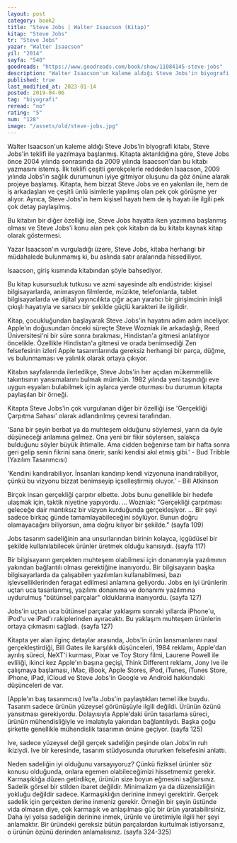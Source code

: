 ```yaml
---
layout: post
category: book2
title: "Steve Jobs | Walter Isaacson (Kitap)"
kitap: "Steve Jobs"
tr: "Steve Jobs"
yazar: "Walter Isaacson"
yil: "2014"
sayfa: "540"
goodreads: "https://www.goodreads.com/book/show/11084145-steve-jobs"
description: "Walter Isaacson'un kaleme aldığı Steve Jobs'in biyografi kitabında Steve Jobs'in hem kişisel hem de iş hayatı ile ilgili pek çok detay bulunuyor."
published: true
last_modified_at: 2023-01-14
posted: 2019-04-06
tag: "biyografi"
reread: "no"
rating: "5"
num: "128"
image: "/assets/old/steve-jobs.jpg"
---
```


Walter Isaacson'un kaleme aldığı Steve Jobs'in biyografi kitabı, Steve Jobs'in teklifi ile yazılmaya başlanmış. Kitapta aktarıldığına göre, Steve Jobs önce 2004 yılında sonrasında da 2009 yılında Isaacson'dan bu kitabı yazmasını istemiş. İlk teklifi çeşitli gerekçelerle reddeden Isaacson, 2009 yılında Jobs'in sağlık durumunun iyiye gitmiyor oluşunu da göz önüne alarak projeye başlamış. Kitapta, hem bizzat Steve Jobs ve en yakınları ile, hem de iş arkadaşları ve çeşitli ünlü isimlerle yapılmış olan pek çok görüşme yer alıyor. Ayrıca, Steve Jobs'in hem kişisel hayatı hem de iş hayatı ile ilgili pek çok detay paylaşılmış.

Bu kitabın bir diğer özelliği ise, Steve Jobs hayatta iken yazımına başlanmış olması ve Steve Jobs'i konu alan pek çok kitabın da bu kitabı kaynak kitap olarak göstermesi.

Yazar Isaacson'ın vurguladığı üzere, Steve Jobs, kitaba herhangi bir müdahalede bulunmamış ki, bu aslında satır aralarında hissediliyor.

Isaacson, giriş kısmında kitabından şöyle bahsediyor.

Bu kitap kusursuzluk tutkusu ve azmi sayesinde altı endüstride: kişisel bilgisayarlarda, animasyon filmlerde, müzikte, telefonlarda, tablet bilgisayarlarda ve dijital yayıncılıkta çığır açan yaratıcı bir girişimcinin inişli çıkışlı hayatıyla ve sarsıcı bir şekilde güçlü karakteri ile ilgilidir.

Kitap, çocukluğundan başlayarak Steve Jobs'in hayatını adım adım inceliyor. Apple'ın doğusundan önceki süreçte Steve Wozniak ile arkadaşlığı, Reed Üniversitesi'ni bir süre sonra bırakması, Hindistan'a gitmesi anlatılıyor öncelikle. Özellikle Hindistan'a gitmesi ve orada benimsediği Zen felsefesinin izleri Apple tasarımlarında gereksiz herhangi bir parça, düğme, vs bulunmaması ve yalınlık olarak ortaya çıkıyor.

Kitabın sayfalarında ilerledikçe, Steve Jobs'in her açıdan mükemmellik takıntısının yansımalarını bulmak mümkün. 1982 yılında yeni taşındığı eve uygun eşyaları bulabilmek için aylarca yerde oturması bu durumun kitapta paylaşılan bir örneği.

Kitapta Steve Jobs'in çok vurgulanan diğer bir özelliği ise 'Gerçekliği Çarpıtma Sahası' olarak adlandırılmış çevresi tarafından.

'Sana bir şeyin berbat ya da muhteşem olduğunu söylemesi, yarın da öyle düşüneceği anlamına gelmez. Ona yeni bir fikir söylersen, salakça bulduğunu söyler büyük ihtimalle. Ama cidden beğenirse tam bir hafta sonra geri gelip senin fikrini sana önerir, sanki kendisi akıl etmiş gibi.' - Bud Tribble (Yazılım Tasarımcısı)

'Kendini kandırabiliyor. İnsanları kandırıp kendi vizyonuna inandırabiliyor, çünkü bu vizyonu bizzat benimseyip içselleştirmiş oluyor.' - Bill Atkinson

Birçok insan gerçekliği çarpıtır elbette. Jobs bunu genellikle bir hedefe ulaşmak için, taktik niyetine yapıyordu. ... Wozniak: "Gerçekliği çarpıtması geleceğe dair mantıksız bir vizyon kurduğunda gerçekleşiyor. ... Bir şeyi sadece birkaç günde tamamlayabileceğini söylüyor. Bunun doğru olamayacağını biliyorsun, ama doğru kılıyor bir şekilde." (sayfa 109)

Jobs tasarım sadeliğinin ana unsurlarından birinin kolayca, içgüdüsel bir şekilde kullanılabilecek ürünler üretmek olduğu kanısıydı. (sayfa 117)

Bir bilgisayarın gerçekten muhteşem olabilmesi için donanımıyla yazılımının yakından bağlantılı olması gerektiğine inanıyordu. Bir bilgisayarın başka bilgisayarlarda da çalışabilen yazılımları kullanabilmesi, bazı işlevselliklerinden feragat edilmesi anlamına geliyordu. Jobs en iyi ürünlerin uçtan uca tasarlanmış, yazılımı donanıma ve donanımı yazılımına uydurulmuş "bütünsel parçalar" olduklarına inanıyordu. (sayfa 127)

Jobs'in uçtan uca bütünsel parçalar yaklaşımı sonraki yıllarda iPhone'u, iPod'u ve iPad'ı rakiplerinden ayıracaktı. Bu yaklaşım muhteşem ürünlerin ortaya çıkmasını sağladı. (sayfa 127)

Kitapta yer alan ilginç detaylar arasında, Jobs'in ürün lansmanlarını nasıl gerçekleştirdiği, Bill Gates ile karşılıklı düşünceleri, 1984 reklamı, Apple'dan ayrılış süreci, NeXT'i kurması, Pixar ve Toy Story filmi, Laurene Powell ile evliliği, ikinci kez Apple'ın başına geçişi, Think Different reklamı, Jony Ive ile çalışmaya başlaması, iMac, iBook, Apple Stores, iPod, iTunes, iTunes Store, iPhone, iPad, iCloud ve Steve Jobs'in Google ve Android hakkındaki düşünceleri de var.

(Apple'ın baş tasarımcısı) Ive'la Jobs'in paylaştıkları temel ilke buydu. Tasarım sadece ürünün yüzeysel görünüşüyle ilgili değildi. Ürünün özünü yansıtması gerekiyordu. Dolayısıyla Apple'daki ürün tasarlama süreci, ürünün mühendisliğiyle ve imalatıyla yakından bağlantılıydı. Başka çoğu şirkette genellikle mühendislik tasarımın önüne geçiyor. (sayfa 125)

Ive, sadece yüzeysel değil gerçek sadeliğin peşinde olan Jobs'in ruh ikiziydi. Ive bir keresinde, tasarım stüdyosunda otururken felsefesini anlattı.

Neden sadeliğin iyi olduğunu varsayıyoruz? Çünkü fiziksel ürünler söz konusu olduğunda, onlara egemen olabileceğimizi hissetmemiz gerekir. Karmaşıklığa düzen getirdikçe, ürünün size boyun eğmesini sağlarsınız. Sadelik görsel bir stilden ibaret değildir. Minimalizm ya da düzensizliğin yokluğu değildir sadece. Karmaşıklığın derinine inmeyi gerektirir. Gerçek sadelik için gerçekten derine inmeniz gerekir. Örneğin bir şeyin üstünde vida olmasın diye, çok karmaşık ve anlaşılması güç bir ürün yaratabilirsiniz. Daha iyi yolsa sadeliğin derinine inmek, ürünle ve üretimiyle ilgili her şeyi anlamaktır. Bir üründeki gereksiz bütün parçalardan kurtulmak istiyorsanız, o ürünün özünü derinden anlamalısınız. (sayfa 324-325)
